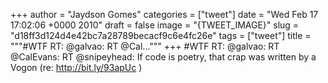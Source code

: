
+++
author = "Jaydson Gomes"
categories = ["tweet"]
date = "Wed Feb 17 17:02:06 +0000 2010"
draft = false
image = "{TWEET_IMAGE}"
slug = "d18ff3d124d4e42bc7a28789becacf9c6e4fc26e"
tags = ["tweet"]
title = """#WTF RT: @galvao: RT @Cal..."""
+++
#WTF RT: @galvao: RT @CalEvans: RT @snipeyhead: If code is poetry, that crap was written by a Vogon (re: http://bit.ly/93apUc )
